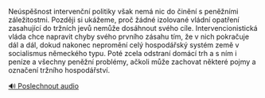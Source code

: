 
Neúspěšnost intervenční politiky však nemá nic do činění s peněžními záležitostmi. Později si ukážeme, proč žádné izolované vládní opatření zasahující do tržních jevů nemůže dosáhnout svého cíle. Intervencionistická vláda chce napravit chyby svého prvního zásahu tím, že v nich pokračuje dál a dál, dokud nakonec nepromění celý hospodářský systém země v socialismus německého typu. Poté zcela odstraní domácí trh a s ním i peníze a všechny peněžní problémy, ačkoli může zachovat některé pojmy a označení tržního hospodářství.

[🔊 Poslechnout audio](/data/7-paragraphs/audio/chapter_86/para_007-Nespnost-intervenn-politiky-vak-nem-nic-do.mp3)
